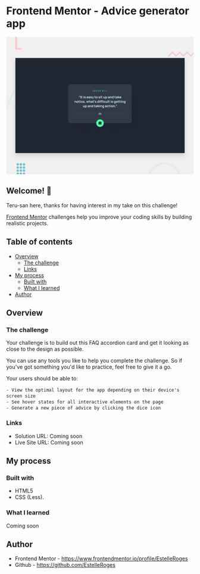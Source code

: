 # Frontend Mentor - Advice generator app

![Design preview for the Advice generator app coding challenge](./design/desktop-preview.jpg)

## Welcome! 👋

Teru-san here, thanks for having interest in my take on this challenge!

[Frontend Mentor](https://www.frontendmentor.io) challenges help you improve your coding skills by building realistic projects.

## Table of contents

- [Overview](#overview)
  - [The challenge](#the-challenge)
  - [Links](#links)
- [My process](#my-process)
  - [Built with](#built-with)
  - [What I learned](#what-i-learned)
- [Author](#author)

## Overview

### The challenge
Your challenge is to build out this FAQ accordion card and get it looking as close to the design as possible.

You can use any tools you like to help you complete the challenge. So if you've got something you'd like to practice, feel free to give it a go.

Your users should be able to:

    - View the optimal layout for the app depending on their device's screen size
    - See hover states for all interactive elements on the page
    - Generate a new piece of advice by clicking the dice icon

### Links

- Solution URL: Coming soon
- Live Site URL: Coming soon

## My process

### Built with

- HTML5
- CSS (Less).

### What I learned

Coming soon

## Author

- Frontend Mentor - https://www.frontendmentor.io/profile/EstelleRoges
- Github - https://github.com/EstelleRoges